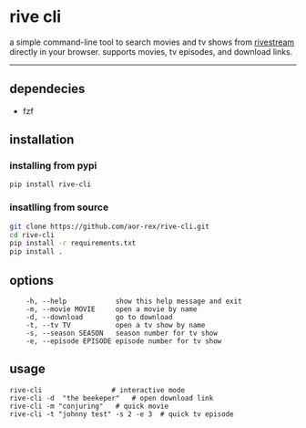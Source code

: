 # rive cli

a simple command-line tool to search movies and tv shows from [rivestream](https://www.https://rivestream.org/) directly in your browser. supports movies, tv episodes, and download links.

---
## dependecies 
- fzf

## installation

### installing from pypi
``` pip install rive-cli ```
### insatlling from source

```bash
git clone https://github.com/aor-rex/rive-cli.git
cd rive-cli
pip install -r requirements.txt
pip install .
```

## options

```
    -h, --help            show this help message and exit
    -m, --movie MOVIE     open a movie by name
    -d, --download        go to download
    -t, --tv TV           open a tv show by name
    -s, --season SEASON   season number for tv show
    -e, --episode EPISODE episode number for tv show
```
## usage

```
rive-cli                 # interactive mode
rive-cli -d  "the beekeper"   # open download link
rive-cli -m "conjuring"   # quick movie
rive-cli -t "johnny test" -s 2 -e 3  # quick tv episode

```